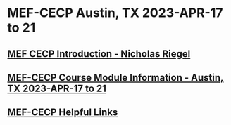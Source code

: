 # MEF-CECP Austin, TX 2023-APR-17 to 21
## [MEF CECP Introduction - Nicholas Riegel](https://docs.google.com/presentation/d/11ZlK0aTZtwksAKQZjM3vuOXdUHV06VJTYQbiXrqRE7w/edit?usp=sharing)
## [MEF-CECP Course Module Information - Austin, TX 2023-APR-17 to 21](https://docs.google.com/spreadsheets/d/1JfCftpiO81DcnIv104yEtzgr6agCD-4VsXu_p9cv9DY/edit?usp=sharing)
## [MEF-CECP Helpful Links](https://docs.google.com/document/d/1nzROVPcKF1c28RvWyq-QCJy8JYeUmAMma6pF0houAg4/edit?usp=sharing)
